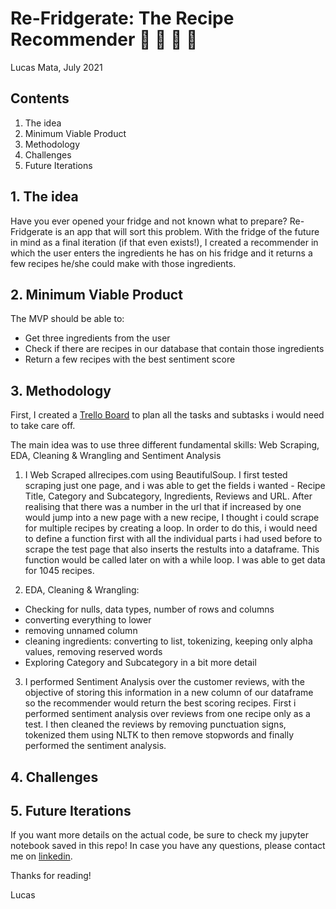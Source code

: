# Re-Fridgerate: The Recipe Recommender 🥘 🍛 🦐 🍒
Lucas Mata, July 2021

## Contents
1. The idea
2. Minimum Viable Product
3. Methodology
4. Challenges
5. Future Iterations

## 1. The idea

Have you ever opened your fridge and not known what to prepare? Re-Fridgerate is an app that will sort this problem. 
With the fridge of the future in mind as a final iteration (if that even exists!), I created a recommender in which the user enters the ingredients he has on his fridge and it returns a few recipes he/she could make with those ingredients.

## 2. Minimum Viable Product

The MVP should be able to:
+ Get three ingredients from the user
+ Check if there are recipes in our database that contain those ingredients
+ Return a few recipes with the best sentiment score


## 3. Methodology

First, I created a [Trello Board](https://trello.com/b/YjeBv569/final-project) to plan all the tasks and subtasks i would need to take care off.

The main idea was to use three different fundamental skills: Web Scraping, EDA, Cleaning & Wrangling and Sentiment Analysis

1. I Web Scraped allrecipes.com using BeautifulSoup. I first tested scraping just one page, and i was able to get the fields i wanted - Recipe Title, Category and Subcategory, Ingredients, Reviews and URL. After realising that there was a number in the url that if increased by one would jump into a new page with a new recipe, I thought i could scrape for multiple recipes by creating a loop. In order to do this, i would need to define a function first with all the individual parts i had used before to scrape the test page that also inserts the restults into a dataframe. This function would be called later on with a while loop. I was able to get data for 1045 recipes.

2. EDA, Cleaning & Wrangling:
+ Checking for nulls, data types, number of rows and columns
+ converting everything to lower
+ removing unnamed column
+ cleaning ingredients: converting to list, tokenizing, keeping only alpha values, removing reserved words
+ Exploring Category and Subcategory in a bit more detail

3. I performed Sentiment Analysis over the customer reviews, with the objective of storing this information in a new column of our dataframe so the recommender would return the best scoring recipes. First i performed sentiment analysis over reviews from one recipe only as a test. I then cleaned the reviews by removing punctuation signs, tokenized them using NLTK to then remove stopwords and finally performed the sentiment analysis.

## 4. Challenges

## 5. Future Iterations

If you want more details on the actual code, be sure to check my jupyter notebook saved in this repo!
In case you have any questions, please contact me on [linkedin](https://www.linkedin.com/in/lucas-mata-vidosa-a53002ab/).

Thanks for reading!

Lucas
